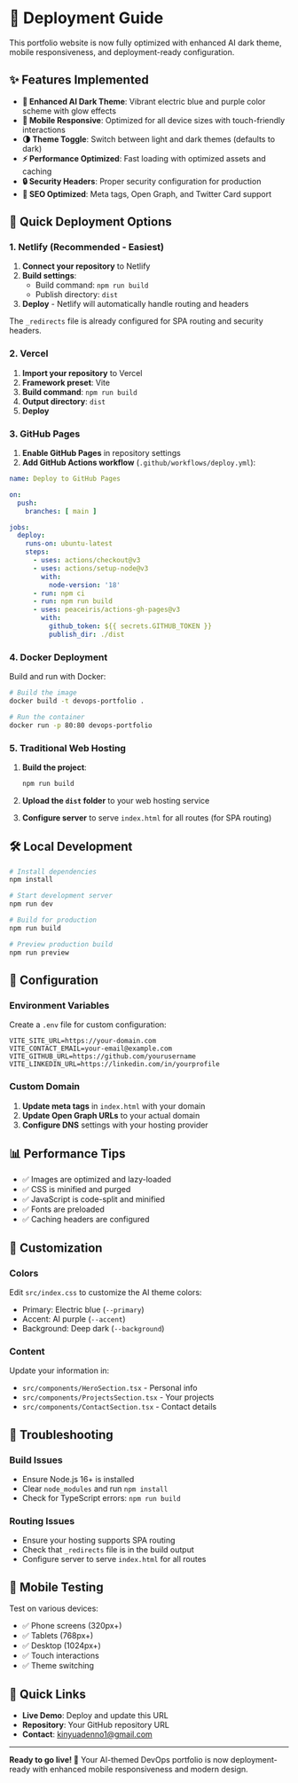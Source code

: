 # 🚀 Deployment Guide

This portfolio website is now fully optimized with enhanced AI dark theme, mobile responsiveness, and deployment-ready configuration.

## ✨ Features Implemented

- **🎨 Enhanced AI Dark Theme**: Vibrant electric blue and purple color scheme with glow effects
- **📱 Mobile Responsive**: Optimized for all device sizes with touch-friendly interactions
- **🌗 Theme Toggle**: Switch between light and dark themes (defaults to dark)
- **⚡ Performance Optimized**: Fast loading with optimized assets and caching
- **🔒 Security Headers**: Proper security configuration for production
- **🎯 SEO Optimized**: Meta tags, Open Graph, and Twitter Card support

## 🚀 Quick Deployment Options

### 1. Netlify (Recommended - Easiest)

1. **Connect your repository** to Netlify
2. **Build settings**:
   - Build command: `npm run build`
   - Publish directory: `dist`
3. **Deploy** - Netlify will automatically handle routing and headers

The `_redirects` file is already configured for SPA routing and security headers.

### 2. Vercel

1. **Import your repository** to Vercel
2. **Framework preset**: Vite
3. **Build command**: `npm run build`
4. **Output directory**: `dist`
5. **Deploy**

### 3. GitHub Pages

1. **Enable GitHub Pages** in repository settings
2. **Add GitHub Actions workflow** (`.github/workflows/deploy.yml`):

```yaml
name: Deploy to GitHub Pages

on:
  push:
    branches: [ main ]

jobs:
  deploy:
    runs-on: ubuntu-latest
    steps:
      - uses: actions/checkout@v3
      - uses: actions/setup-node@v3
        with:
          node-version: '18'
      - run: npm ci
      - run: npm run build
      - uses: peaceiris/actions-gh-pages@v3
        with:
          github_token: ${{ secrets.GITHUB_TOKEN }}
          publish_dir: ./dist
```

### 4. Docker Deployment

Build and run with Docker:

```bash
# Build the image
docker build -t devops-portfolio .

# Run the container
docker run -p 80:80 devops-portfolio
```

### 5. Traditional Web Hosting

1. **Build the project**:
   ```bash
   npm run build
   ```

2. **Upload the `dist` folder** to your web hosting service

3. **Configure server** to serve `index.html` for all routes (for SPA routing)

## 🛠️ Local Development

```bash
# Install dependencies
npm install

# Start development server
npm run dev

# Build for production
npm run build

# Preview production build
npm run preview
```

## 🔧 Configuration

### Environment Variables

Create a `.env` file for custom configuration:

```env
VITE_SITE_URL=https://your-domain.com
VITE_CONTACT_EMAIL=your-email@example.com
VITE_GITHUB_URL=https://github.com/yourusername
VITE_LINKEDIN_URL=https://linkedin.com/in/yourprofile
```

### Custom Domain

1. **Update meta tags** in `index.html` with your domain
2. **Update Open Graph URLs** to your actual domain
3. **Configure DNS** settings with your hosting provider

## 📊 Performance Tips

- ✅ Images are optimized and lazy-loaded
- ✅ CSS is minified and purged
- ✅ JavaScript is code-split and minified
- ✅ Fonts are preloaded
- ✅ Caching headers are configured

## 🎨 Customization

### Colors
Edit `src/index.css` to customize the AI theme colors:
- Primary: Electric blue (`--primary`)
- Accent: AI purple (`--accent`)
- Background: Deep dark (`--background`)

### Content
Update your information in:
- `src/components/HeroSection.tsx` - Personal info
- `src/components/ProjectsSection.tsx` - Your projects
- `src/components/ContactSection.tsx` - Contact details

## 🚨 Troubleshooting

### Build Issues
- Ensure Node.js 16+ is installed
- Clear `node_modules` and run `npm install`
- Check for TypeScript errors: `npm run build`

### Routing Issues
- Ensure your hosting supports SPA routing
- Check that `_redirects` file is in the build output
- Configure server to serve `index.html` for all routes

## 📱 Mobile Testing

Test on various devices:
- ✅ Phone screens (320px+)
- ✅ Tablets (768px+)
- ✅ Desktop (1024px+)
- ✅ Touch interactions
- ✅ Theme switching

## 🔗 Quick Links

- **Live Demo**: Deploy and update this URL
- **Repository**: Your GitHub repository URL
- **Contact**: kinyuadenno1@gmail.com

---

**Ready to go live! 🎉** Your AI-themed DevOps portfolio is now deployment-ready with enhanced mobile responsiveness and modern design.